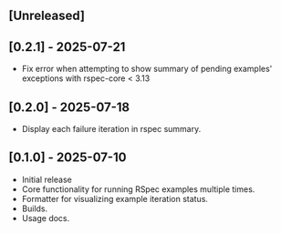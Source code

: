 ## [Unreleased]

## [0.2.1] - 2025-07-21

- Fix error when attempting to show summary of pending examples' exceptions with rspec-core < 3.13

## [0.2.0] - 2025-07-18

- Display each failure iteration in rspec summary.

## [0.1.0] - 2025-07-10

- Initial release
- Core functionality for running RSpec examples multiple times.
- Formatter for visualizing example iteration status.
- Builds.
- Usage docs.
